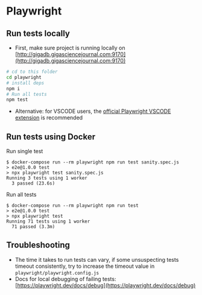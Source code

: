 # Playwright

## Run tests locally

- First, make sure project is running locally on [http://gigadb.gigasciencejournal.com:9170](http://gigadb.gigasciencejournal.com:9170)

```sh
# cd to this folder
cd playwright
# install deps
npm i
# Run all tests
npm test
```

- Alternative: for VSCODE users, the [official Playwright VSCODE extension](https://playwright.dev/docs/getting-started-vscode) is recommended

## Run tests using Docker

Run single test
```
$ docker-compose run --rm playwright npm run test sanity.spec.js
> e2e@1.0.0 test
> npx playwright test sanity.spec.js
Running 3 tests using 1 worker
  3 passed (23.6s)
```

Run all tests
```
$ docker-compose run --rm playwright npm run test
> e2e@1.0.0 test
> npx playwright test
Running 71 tests using 1 worker
  71 passed (3.3m)
```

## Troubleshooting

- The time it takes to run tests can vary, if some unsuspecting tests timeout consistently, try to increase the timeout value in `playwright/playwright.config.js`
- Docs for local debugging of failing tests: [https://playwright.dev/docs/debug](https://playwright.dev/docs/debug)